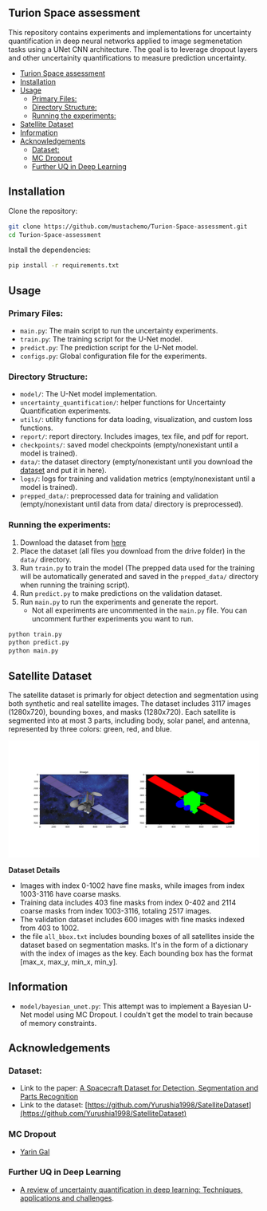 ## Turion Space assessment

This repository contains experiments and implementations for uncertainty quantification in deep neural networks applied to image segmenetation tasks using a UNet CNN architecture. The goal is to leverage dropout layers and other uncertainity quantifications to measure prediction uncertainty.

- [Turion Space assessment](#turion-space-assessment)
- [Installation](#installation)
- [Usage](#usage)
  - [Primary Files:](#primary-files)
  - [Directory Structure:](#directory-structure)
  - [Running the experiments:](#running-the-experiments)
- [Satellite Dataset](#satellite-dataset)
- [Information](#information)
- [Acknowledgements](#acknowledgements)
  - [Dataset:](#dataset)
  - [MC Dropout](#mc-dropout)
  - [Further UQ in Deep Learning](#further-uq-in-deep-learning)

## Installation

Clone the repository:

```bash
git clone https://github.com/mustachemo/Turion-Space-assessment.git
cd Turion-Space-assessment
```

Install the dependencies:

```bash
pip install -r requirements.txt
```

## Usage

### Primary Files:

- `main.py`: The main script to run the uncertainty experiments.
- `train.py`: The training script for the U-Net model.
- `predict.py`: The prediction script for the U-Net model.
- `configs.py`: Global configuration file for the experiments.

### Directory Structure:

- `model/`: The U-Net model implementation.
- `uncertainty_quantification/`: helper functions for Uncertainty Quantification experiments.
- `utils/`: utility functions for data loading, visualization, and custom loss functions.
- `report/`: report directory. Includes images, tex file, and pdf for report.
- `checkpoints/`: saved model checkpoints (empty/nonexistant until a model is trained).
- `data/`: the dataset directory (empty/nonexistant until you download the [dataset](https://github.com/Yurushia1998/SatelliteDataset) and put it in here).
- `logs/`: logs for training and validation metrics (empty/nonexistant until a model is trained).
- `prepped_data/`: preprocessed data for training and validation (empty/nonexistant until data from data/ directory is preprocessed).

### Running the experiments:

1. Download the dataset from [here](https://github.com/Yurushia1998/SatelliteDataset)
2. Place the dataset (all files you download from the drive folder) in the `data/` directory.
3. Run `train.py` to train the model (The prepped data used for the training will be automatically generated and saved in the `prepped_data/` directory when running the training script).
4. Run `predict.py` to make predictions on the validation dataset.
5. Run `main.py` to run the experiments and generate the report.
   - Not all experiments are uncommented in the `main.py` file. You can uncomment further experiments you want to run.

```bash
python train.py
python predict.py
python main.py
```

## Satellite Dataset

The satellite dataset is primarly for object detection and segmentation using both synthetic and real satellite images. The dataset includes 3117 images (1280x720), bounding boxes, and masks (1280x720). Each satellite is segmented into at most 3 parts, including body, solar panel, and antenna, represented by three colors: green, red, and blue.

![Example sample](report/images/original_input_sample.png)

**Dataset Details**

- Images with index 0-1002 have fine masks, while images from index 1003-3116 have coarse masks.
- Training data includes 403 fine masks from index 0-402 and 2114 coarse masks from index 1003-3116, totaling 2517 images.
- The validation dataset includes 600 images with fine masks indexed from 403 to 1002.
- the file `all_bbox.txt` includes bounding boxes of all satellites inside the dataset based on segmentation masks. It's in the form of a dictionary with the index of images as the key. Each bounding box has the format [max_x, max_y, min_x, min_y].

## Information

- `model/bayesian_unet.py`: This attempt was to implement a Bayesian U-Net model using MC Dropout. I couldn't get the model to train because of memory constraints.

## Acknowledgements

### Dataset:

- Link to the paper: [A Spacecraft Dataset for Detection, Segmentation and Parts Recognition](https://arxiv.org/abs/2106.08186)
- Link to the dataset: [https://github.com/Yurushia1998/SatelliteDataset](https://github.com/Yurushia1998/SatelliteDataset)

### MC Dropout

- [Yarin Gal](https://www.cs.ox.ac.uk/people/yarin.gal/website/blog_3d801aa532c1ce.html)

### Further UQ in Deep Learning

- [A review of uncertainty quantification in deep learning: Techniques, applications and challenges](https://www.sciencedirect.com/science/article/pii/S1566253521001081).
